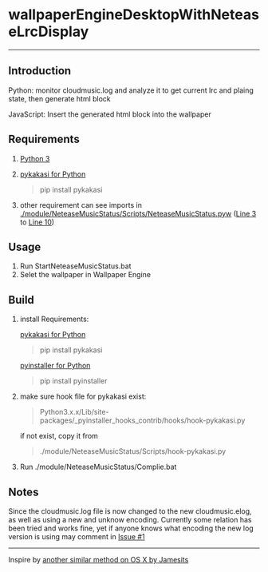 <!--
 * @Author: wayneferdon wayneferdon@hotmail.com
 * @Date: 2021-08-17 01:45:17
 * @LastEditors: wayneferdon wayneferdon@hotmail.com
 * @LastEditTime: 2022-08-25 13:49:28
 * @FilePath: \undefinede:\SteamLibrary\steamapps\common\wallpaper_engine\projects\myprojects\bg\README.md
 * ----------------------------------------------------------------
 * Copyright (c) 2022 by Wayne Ferdon Studio. All rights reserved.
 * Licensed to the .NET Foundation under one or more agreements.
 * The .NET Foundation licenses this file to you under the MIT license.
 * See the LICENSE file in the project root for more information.
-->
# wallpaperEngineDesktopWithNeteaseLrcDisplay

---

## Introduction

Python: monitor cloudmusic.log and analyze it to get current lrc and plaing state, then generate html block

JavaScript: Insert the generated html block into the wallpaper

## Requirements

1. [Python 3](https://www.python.org/)
2. [pykakasi for Python](https://github.com/miurahr/pykakasi)

    >pip install pykakasi

3. other requirement can see imports in [./module/NeteaseMusicStatus/Scripts/NeteaseMusicStatus.pyw](https://github.com/wayneferdon/WallpaperEngine.NeteaseMusicLyricDesktop/blob/master/module/NeteaseMusicStatus/Scripts/NeteaseMusicStatus.pyw)
  ([Line 3](https://github.com/wayneferdon/WallpaperEngine.NeteaseMusicLyricDesktop/blob/master/module/NeteaseMusicStatus/Scripts/NeteaseMusicStatus.pyw#L3) to [Line 10](https://github.com/wayneferdon/WallpaperEngine.NeteaseMusicLyricDesktop/blob/master/module/NeteaseMusicStatus/Scripts/NeteaseMusicStatus.pyw#L10))

## Usage

1. Run StartNeteaseMusicStatus.bat
2. Selet the wallpaper in Wallpaper Engine

## Build

1. install Requirements:

    [pykakasi for Python](https://github.com/miurahr/pykakasi)
    >pip install pykakasi

    [pyinstaller for Python](https://github.com/pyinstaller/pyinstaller)
    >pip install pyinstaller
2. make sure hook file for pykakasi exist:

    > Python3.x.x/Lib/site-packages/_pyinstaller_hooks_contrib/hooks/hook-pykakasi.py

    if not exist, copy it from
    > ./module/NeteaseMusicStatus/Scripts/hook-pykakasi.py
3. Run ./module/NeteaseMusicStatus/Complie.bat

## Notes

Since the cloudmusic.log file is now changed to the new cloudmusic.elog, as well as using a new and unknow encoding. Currently some relation has been tried and works fine, yet if anyone knows what encoding the new log version is using may comment in [Issue #1](https://github.com/wayneferdon/WallpaperEngine.NeteaseMusicLyricDesktop/issues/1)

---
Inspire by [another similar method on OS X by Jamesits](https://github.com/Jamesits/Netease-music-status)
